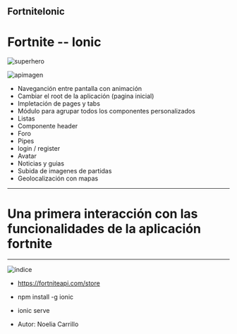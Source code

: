 ## FortniteIonic

# Fortnite -- Ionic 



![superhero](https://user-images.githubusercontent.com/40467401/57461512-715b6300-7277-11e9-9d67-5658ceba3155.jpg)


![apimagen](https://user-images.githubusercontent.com/40467401/57461570-8cc66e00-7277-11e9-8c88-35db3daf9112.png)

* Naveganción entre pantalla con animación
* Cambiar el root de la aplicación (pagina inicial)
* Impletación de pages y tabs
* Módulo para agrupar todos los componentes personalizados
* Listas
* Componente header
* Foro
* Pipes
* login / register
* Avatar
* Noticias y guias
* Subida de imagenes de partidas
* Geolocalización con mapas 




*************************************************************************************
# Una primera interacción con las funcionalidades de la aplicación fortnite


*************************************************************************************

![índice](https://user-images.githubusercontent.com/40467401/57461820-fe9eb780-7277-11e9-922f-9f0897b906ac.jpg)


 * https://fortniteapi.com/store 

 * npm install -g ionic

 * ionic serve
 
 * Autor: Noelia Carrillo


 
